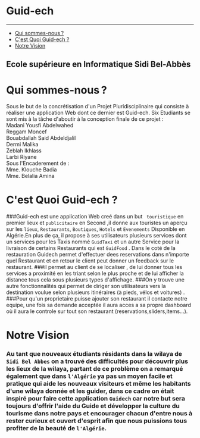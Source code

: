 # Guid-ech

---

- [ Qui sommes-nous ?](#section-1)
- [C'est Quoi Guid-ech ?](#section-2)
- [Notre Vision](#section-3)
<a name="section-1"></a>

## Ecole supérieure en Informatique Sidi Bel-Abbès   
# Qui sommes-nous ?
<larecipe-card type='primary' shadow>
Sous le but de la concrétisation d'un Projet Pluridisciplinaire qui consiste à
réaliser une application Web dont ce dernier est  Guid-ech. Six Etudiants se sont mis
à la tâche d'aboutir à la conception finale de ce projet : <br>
  <larecipe-badge type="primary" circle icon="fa fa-user"></larecipe-badge> Madani Yousfi Abdelwahed <br>
  <larecipe-badge type="primary" circle icon="fa fa-user"></larecipe-badge> Reggam Moncef <br>
  <larecipe-badge type="primary" circle icon="fa fa-user"></larecipe-badge>Bouabdallah Said Abdeldjalil <br> 
  <larecipe-badge type="primary" circle icon="fa fa-user"></larecipe-badge> Dermi Malika <br>
  <larecipe-badge type="primary" circle icon="fa fa-user"></larecipe-badge> Zeblah Ikhlass  <br>
  <larecipe-badge type="primary" circle icon="fa fa-user"></larecipe-badge> Larbi Riyane  <br>
  <larecipe-card>
    <larecipe-badge type="white" circle class="mr-3" icon="fa fa-heart"></larecipe-badge> Sous l'Encaderement de : <br>
    <larecipe-badge type="primary" circle>Mme.</larecipe-badge> Klouche Badia <br>
    <larecipe-badge type="primary" circle>Mme.</larecipe-badge> Belalia Amina <br>
    <larecipe-progress type="primary" :value="100"></larecipe-progress>
</larecipe-card>
</larecipe-card>

<a name="section-2"></a>
# C'est Quoi Guid-ech ?


 ###Guid-ech est une application Web creé dans un but ` touristique` en premier lieux et `publicitaire` en Second ,il donne aux touristes un aperçu sur les ``lieux``, ``Restaurants``, ``Boutiques``, `Hotels` et ``Evenements`` Disponible en Algérie.En plus de ça, il propose à ses utilisateurs plusieurs services dont un services pour les Taxis nommé `GuidTaxi` et un autre Service pour la livraison de certains Restaurants qui est ``GuidFood`` . Dans le coté de la restauration Guidech permet d'effectuer dees reservations dans n'importe quel Restaurant et en retour le client peut donner un feedback sur le restaurant.
 ###il permet au client de se localiser , de lui donner tous les services  a  proximité en les triant selon le plus proche  et de lui afficher la distance tous cela sous plusieurs types d'affichage.
 ###On y trouve une autre fonctionnalités qui permet de diriger son utilisateurs vers la destination voulue selon plusieurs itinéraires (à pieds, vélos et voitures) .
 ###Pour qu'un proprietaire puisse ajouter son restaurant il contacte notre equipe, une fois sa demande acceptée il aura acces a sa propre dashboard où il aura le controle sur tout son restaurant (reservations,sliders,items...).

 <larecipe-progress type="primary" :value="100"></larecipe-progress>

 <a name="section-3"></a>
 # Notre Vision

###  Au tant que nouveaux étudiants résidants dans la wilaya de ``Sidi Bel Abbes`` on a trouvé des difficultés pour découvrir plus les lieux de la wilaya, partant de ce problème on a remarqué également que dans ``l'Algérie`` ya pas un moyen facile et pratique qui aide les nouveaux visiteurs et même les habitants d'une wilaya donnée et les guider, dans ce cadre on était inspiré pour faire cette application ``Guidech`` car notre but sera toujours d'offrir l'aide du Guide et développer la culture du tourisme dans notre pays et encourager chacun d'entre nous à rester curieux et ouvert d'esprit afin que nous puissions tous profiter de la beauté de ``l'Algérie``.
